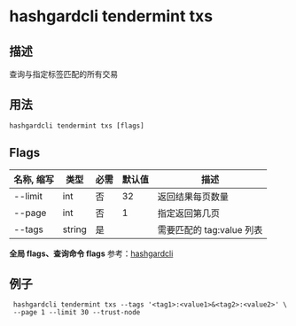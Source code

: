 # hashgardcli tendermint txs

## 描述

查询与指定标签匹配的所有交易

## 用法

```
hashgardcli tendermint txs [flags]
```

## Flags

| 名称, 缩写 | 类型   | 必需 | 默认值 | 描述                      |
| ---------- | ------ | ---- | ------ | ------------------------- |
| --limit    | int    | 否   | 32     | 返回结果每页数量          |
| --page     | int    | 否   | 1      | 指定返回第几页            |
| --tags     | string | 是   |        | 需要匹配的 tag:value 列表 |

**全局 flags、查询命令 flags** 参考：[hashgardcli](../README.md)

## 例子

```shell
 hashgardcli tendermint txs --tags '<tag1>:<value1>&<tag2>:<value2>' \
 --page 1 --limit 30 --trust-node
```
